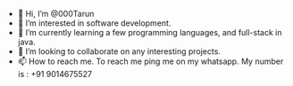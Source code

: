 - 👋 Hi, I’m @000Tarun
- 👀 I’m interested in software development.
- 🌱 I’m currently learning a few programming languages, and full-stack in java.
- 💞️ I’m looking to collaborate on any interesting projects.
- 📫 How to reach me. To reach me ping me on my whatsapp. My number is : +91 9014675527 

<!---
000Tarun/000Tarun is a ✨ special ✨ repository because its `README.md` (this file) appears on your GitHub profile.
You can click the Preview link to take a look at your changes.
--->
